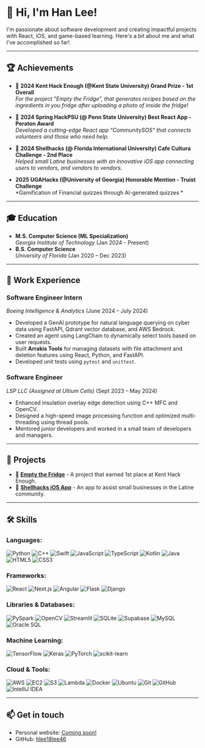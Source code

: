 # 👋 Hi, I'm Han Lee!

I'm passionate about software development and creating impactful projects with React, iOS, and game-based learning. Here's a bit about me and what I've accomplished so far!

---

## 🏆 Achievements

- 🥇 **2024 Kent Hack Enough (@Kent State University) Grand Prize - 1st Overall**  
  *For the project "Empty the Fridge", that generates recipes based on the ingredients in you fridge after uploading a photo of inside the fridge!*

- 🥇 **2024 Spring HackPSU (@ Penn State University) Best React App - Peraton Award**  
  *Developed a cutting-edge React app "CommunitySOS" that connects volunteers and those who need help.*

- 🥈 **2024 Shellhacks (@ Florida International University) Cafe Cultura Challenge - 2nd Place**  
  *Helped small Latine businesses with an innovative iOS app connecting users to vendors, and vendors to vendors.*
  
 -  **2025 UGAHacks (@University of Georgia) Honorable Mention - Truist Challenge**  
  *Gamification of Financial quizzes through AI-generated quizzes *

---

## 🎓 Education
- **M.S. Computer Science (ML Specialization)**  
  *Georgia Institute of Technology* (Jan 2024 - Present)
- **B.S. Computer Science**  
  *University of Florida* (Jan 2020 – Dec 2023)

---

## 💼 Work Experience

### Software Engineer Intern  
*Boeing Intelligence & Analytics* (June 2024 – July 2024)
- Developed a GenAI prototype for natural language querying on cyber data using FastAPI, Qdrant vector database, and AWS Bedrock.
- Created an agent using LangChain to dynamically select tools based on user requests.
- Built **Arrakis Tools** for managing datasets with file attachment and deletion features using React, Python, and FastAPI.
- Developed unit tests using `pytest` and `unittest`.

### Software Engineer  
*LSP LLC (Assigned at Ultium Cells)* (Sept 2023 – May 2024)
- Enhanced insulation overlay edge detection using C++ MFC and OpenCV.
- Designed a high-speed image processing function and optimized multi-threading using thread pools.
- Mentored junior developers and worked in a small team of developers and managers.

---

## 🚀 Projects
- 🌟 **[Empty the Fridge](#)** - A project that earned 1st place at Kent Hack Enough.
- 🌟 **[Shellhacks iOS App](#)** - An app to assist small businesses in the Latine community.

---

## 🛠️ Skills

### Languages:
![Python](https://img.shields.io/badge/-Python-3776AB?logo=Python&logoColor=white&style=for-the-badge)
![C++](https://img.shields.io/badge/-C++-00599C?logo=c%2B%2B&logoColor=white&style=for-the-badge)
![Swift](https://img.shields.io/badge/-Swift-FA7343?logo=swift&logoColor=white&style=for-the-badge)
![JavaScript](https://img.shields.io/badge/-JavaScript-F7DF1E?logo=javascript&logoColor=black&style=for-the-badge)
![TypeScript](https://img.shields.io/badge/-TypeScript-007ACC?logo=typescript&logoColor=white&style=for-the-badge)
![Kotlin](https://img.shields.io/badge/-Kotlin-0095D5?logo=kotlin&logoColor=white&style=for-the-badge)
![Java](https://img.shields.io/badge/-Java-007396?logo=java&logoColor=white&style=for-the-badge)
![HTML5](https://img.shields.io/badge/-HTML5-E34F26?logo=html5&logoColor=white&style=for-the-badge)
![CSS3](https://img.shields.io/badge/-CSS3-1572B6?logo=css3&logoColor=white&style=for-the-badge)

### Frameworks:
![React](https://img.shields.io/badge/-React-61DAFB?logo=react&logoColor=black&style=for-the-badge)
![Next.js](https://img.shields.io/badge/-Next.js-000000?logo=next.js&logoColor=white&style=for-the-badge)
![Angular](https://img.shields.io/badge/-Angular-DD0031?logo=angular&logoColor=white&style=for-the-badge)
![Flask](https://img.shields.io/badge/-Flask-000000?logo=flask&logoColor=white&style=for-the-badge)
![Django](https://img.shields.io/badge/-Django-092E20?logo=django&logoColor=white&style=for-the-badge)

### Libraries & Databases:
![PySpark](https://img.shields.io/badge/-PySpark-E25A1C?logo=apache-spark&logoColor=white&style=for-the-badge)
![OpenCV](https://img.shields.io/badge/-OpenCV-5C3EE8?logo=opencv&logoColor=white&style=for-the-badge)
![Streamlit](https://img.shields.io/badge/-Streamlit-FF4B4B?logo=streamlit&logoColor=white&style=for-the-badge)
![SQLite](https://img.shields.io/badge/-SQLite-003B57?logo=sqlite&logoColor=white&style=for-the-badge)
![Supabase](https://img.shields.io/badge/-Supabase-3ECF8E?logo=supabase&logoColor=white&style=for-the-badge)
![MySQL](https://img.shields.io/badge/-MySQL-4479A1?logo=mysql&logoColor=white&style=for-the-badge)
![Oracle SQL](https://img.shields.io/badge/-Oracle_SQL-F80000?logo=oracle&logoColor=white&style=for-the-badge)

### Machine Learning:
![TensorFlow](https://img.shields.io/badge/-TensorFlow-FF6F00?logo=tensorflow&logoColor=white&style=for-the-badge)
![Keras](https://img.shields.io/badge/-Keras-D00000?logo=keras&logoColor=white&style=for-the-badge)
![PyTorch](https://img.shields.io/badge/-PyTorch-EE4C2C?logo=pytorch&logoColor=white&style=for-the-badge)
![scikit-learn](https://img.shields.io/badge/-Scikit--learn-F7931E?logo=scikit-learn&logoColor=white&style=for-the-badge)

### Cloud & Tools:
![AWS](https://img.shields.io/badge/-AWS-232F3E?logo=amazon-aws&logoColor=white&style=for-the-badge)
![EC2](https://img.shields.io/badge/-EC2-FF9900?logo=amazon-ec2&logoColor=white&style=for-the-badge)
![S3](https://img.shields.io/badge/-S3-569A31?logo=amazon-s3&logoColor=white&style=for-the-badge)
![Lambda](https://img.shields.io/badge/-Lambda-FF9900?logo=aws-lambda&logoColor=white&style=for-the-badge)
![Docker](https://img.shields.io/badge/-Docker-2496ED?logo=docker&logoColor=white&style=for-the-badge)
![Ubuntu](https://img.shields.io/badge/-Ubuntu-E95420?logo=ubuntu&logoColor=white&style=for-the-badge)
![Git](https://img.shields.io/badge/-Git-F05032?logo=git&logoColor=white&style=for-the-badge)
![GitHub](https://img.shields.io/badge/-GitHub-181717?logo=github&logoColor=white&style=for-the-badge)
![IntelliJ IDEA](https://img.shields.io/badge/-IntelliJ-000000?logo=intellij-idea&logoColor=white&style=for-the-badge)

---

## 📫 Get in touch
- Personal website: [Coming soon!](#)
- GitHub: [hlee18lee46](https://github.com/hlee18lee46)
